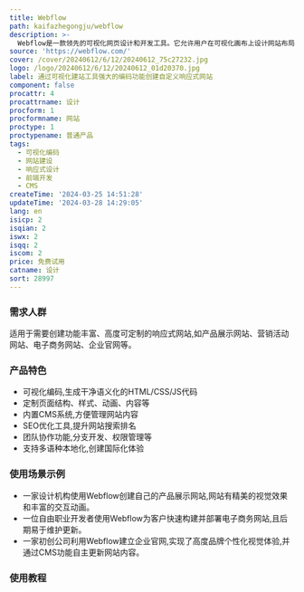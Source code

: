 ```yaml
---
title: Webflow
path: kaifazhegongju/webflow
description: >-
  Webflow是一款领先的可视化网页设计和开发工具。它允许用户在可视化画布上设计网站布局和样式,并自动生成优化的HTML、CSS和JavaScript代码。Webflow提供强大的定制能力,可以创建复杂的动画、丰富的内容页面和自定义组件。它还提供内容管理、SEO优化、团队协作等功能,适用于自由职业者、代理机构和企业。Webflow主打响应式设计,可确保网站在各种设备上都有良好的浏览体验。定价方面,Webflow提供免费入门计划,付费专业计划解锁更多高级功能。
source: 'https://webflow.com/'
cover: /cover/20240612/6/12/20240612_75c27232.jpg
logo: /logo/20240612/6/12/20240612_01d20370.jpg
label: 通过可视化建站工具强大的编码功能创建自定义响应式网站
component: false
procattr: 4
procattrname: 设计
procform: 1
procformname: 网站
proctype: 1
proctypename: 普通产品
tags:
  - 可视化编码
  - 网站建设
  - 响应式设计
  - 前端开发
  - CMS
createTime: '2024-03-25 14:51:28'
updateTime: '2024-03-28 14:29:05'
lang: en
isicp: 2
isqian: 2
iswx: 2
isqq: 2
iscom: 2
price: 免费试用
catname: 设计
sort: 28997
---
```




### 需求人群
适用于需要创建功能丰富、高度可定制的响应式网站,如产品展示网站、营销活动网站、电子商务网站、企业官网等。

### 产品特色
- 可视化编码,生成干净语义化的HTML/CSS/JS代码
- 定制页面结构、样式、动画、内容等
- 内置CMS系统,方便管理网站内容
- SEO优化工具,提升网站搜索排名
- 团队协作功能,分支开发、权限管理等
- 支持多语种本地化,创建国际化体验

### 使用场景示例
- 一家设计机构使用Webflow创建自己的产品展示网站,网站有精美的视觉效果和丰富的交互动画。
- 一位自由职业开发者使用Webflow为客户快速构建并部署电子商务网站,且后期易于维护更新。
- 一家初创公司利用Webflow建立企业官网,实现了高度品牌个性化视觉体验,并通过CMS功能自主更新网站内容。

### 使用教程


  

